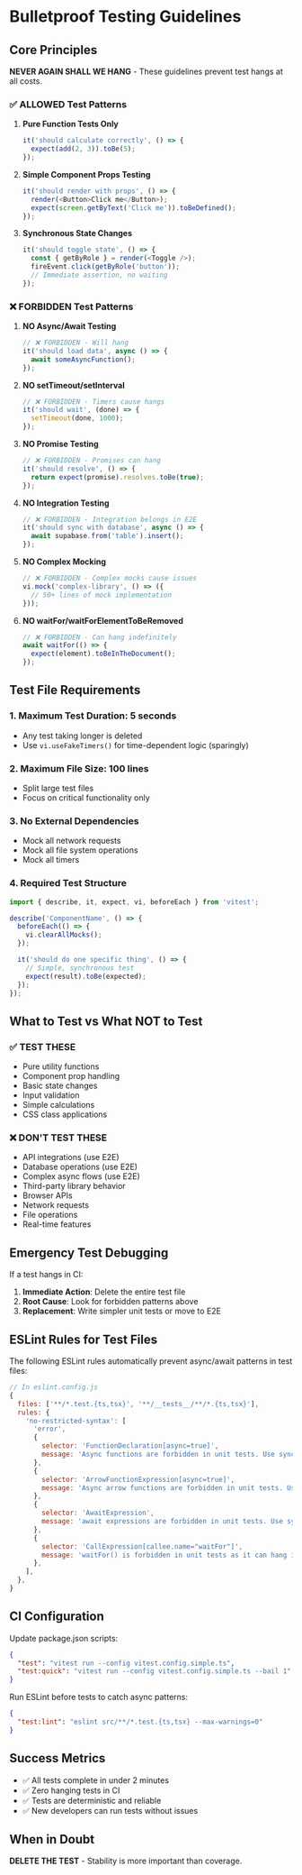 # Bulletproof Testing Guidelines

## Core Principles

**NEVER AGAIN SHALL WE HANG** - These guidelines prevent test hangs at all costs.

### ✅ ALLOWED Test Patterns

1. **Pure Function Tests Only**
   ```typescript
   it('should calculate correctly', () => {
     expect(add(2, 3)).toBe(5);
   });
   ```

2. **Simple Component Props Testing**
   ```typescript
   it('should render with props', () => {
     render(<Button>Click me</Button>);
     expect(screen.getByText('Click me')).toBeDefined();
   });
   ```

3. **Synchronous State Changes**
   ```typescript
   it('should toggle state', () => {
     const { getByRole } = render(<Toggle />);
     fireEvent.click(getByRole('button'));
     // Immediate assertion, no waiting
   });
   ```

### ❌ FORBIDDEN Test Patterns

1. **NO Async/Await Testing**
   ```typescript
   // ❌ FORBIDDEN - Will hang
   it('should load data', async () => {
     await someAsyncFunction();
   });
   ```

2. **NO setTimeout/setInterval**
   ```typescript
   // ❌ FORBIDDEN - Timers cause hangs
   it('should wait', (done) => {
     setTimeout(done, 1000);
   });
   ```

3. **NO Promise Testing**
   ```typescript
   // ❌ FORBIDDEN - Promises can hang
   it('should resolve', () => {
     return expect(promise).resolves.toBe(true);
   });
   ```

4. **NO Integration Testing**
   ```typescript
   // ❌ FORBIDDEN - Integration belongs in E2E
   it('should sync with database', async () => {
     await supabase.from('table').insert();
   });
   ```

5. **NO Complex Mocking**
   ```typescript
   // ❌ FORBIDDEN - Complex mocks cause issues
   vi.mock('complex-library', () => ({
     // 50+ lines of mock implementation
   }));
   ```

6. **NO waitFor/waitForElementToBeRemoved**
   ```typescript
   // ❌ FORBIDDEN - Can hang indefinitely
   await waitFor(() => {
     expect(element).toBeInTheDocument();
   });
   ```

## Test File Requirements

### 1. Maximum Test Duration: 5 seconds
- Any test taking longer is deleted
- Use `vi.useFakeTimers()` for time-dependent logic (sparingly)

### 2. Maximum File Size: 100 lines
- Split large test files
- Focus on critical functionality only

### 3. No External Dependencies
- Mock all network requests
- Mock all file system operations
- Mock all timers

### 4. Required Test Structure
```typescript
import { describe, it, expect, vi, beforeEach } from 'vitest';

describe('ComponentName', () => {
  beforeEach(() => {
    vi.clearAllMocks();
  });

  it('should do one specific thing', () => {
    // Simple, synchronous test
    expect(result).toBe(expected);
  });
});
```

## What to Test vs What NOT to Test

### ✅ TEST THESE
- Pure utility functions
- Component prop handling
- Basic state changes
- Input validation
- Simple calculations
- CSS class applications

### ❌ DON'T TEST THESE
- API integrations (use E2E)
- Database operations (use E2E)  
- Complex async flows (use E2E)
- Third-party library behavior
- Browser APIs
- Network requests
- File operations
- Real-time features

## Emergency Test Debugging

If a test hangs in CI:

1. **Immediate Action**: Delete the entire test file
2. **Root Cause**: Look for forbidden patterns above
3. **Replacement**: Write simpler unit tests or move to E2E

## ESLint Rules for Test Files

The following ESLint rules automatically prevent async/await patterns in test files:

```javascript
// In eslint.config.js
{
  files: ['**/*.test.{ts,tsx}', '**/__tests__/**/*.{ts,tsx}'],
  rules: {
    'no-restricted-syntax': [
      'error',
      {
        selector: 'FunctionDeclaration[async=true]',
        message: 'Async functions are forbidden in unit tests. Use synchronous patterns only.',
      },
      {
        selector: 'ArrowFunctionExpression[async=true]',
        message: 'Async arrow functions are forbidden in unit tests. Use synchronous patterns only.',
      },
      {
        selector: 'AwaitExpression',
        message: 'await expressions are forbidden in unit tests. Use synchronous mocks instead.',
      },
      {
        selector: 'CallExpression[callee.name="waitFor"]',
        message: 'waitFor() is forbidden in unit tests as it can hang indefinitely.',
      },
    ],
  },
}
```

## CI Configuration

Update package.json scripts:
```json
{
  "test": "vitest run --config vitest.config.simple.ts",
  "test:quick": "vitest run --config vitest.config.simple.ts --bail 1"
}
```

Run ESLint before tests to catch async patterns:
```json
{
  "test:lint": "eslint src/**/*.test.{ts,tsx} --max-warnings=0"
}
```

## Success Metrics

- ✅ All tests complete in under 2 minutes
- ✅ Zero hanging tests in CI
- ✅ Tests are deterministic and reliable
- ✅ New developers can run tests without issues

## When in Doubt

**DELETE THE TEST** - Stability is more important than coverage.